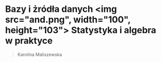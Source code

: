# Bazy i żródła danych <img src="and.png", width="100", height="103"> Statystyka i algebra w praktyce 
> Karolina Maliszewska  
